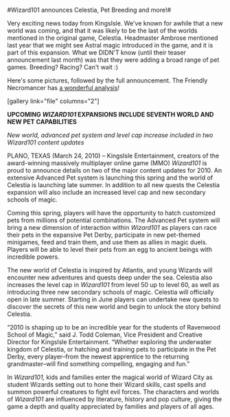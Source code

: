 #Wizard101 announces Celestia, Pet Breeding and more!#

Very exciting news today from KingsIsle. We've known for awhile that a new world was coming, and that it was likely to be the last of the worlds mentioned in the original game, Celestia. Headmaster Ambrose mentioned last year that we might see Astral magic introduced in the game, and it is part of this expansion. What we DIDN'T know (until their teaser announcement last month) was that they were adding a broad range of pet games. Breeding? Racing? Can't wait :)

Here's some pictures, followed by the full announcement. The Friendly Necromancer has [a wonderful analysis](http://thefriendlynecromancer.blogspot.com/2010/03/celestia-and-pet-capabilities-press.html)!

[gallery link="file" columns="2"]

**UPCOMING *WIZARD101* EXPANSIONS INCLUDE SEVENTH WORLD AND NEW PET CAPABILITIES**

 
*New world, advanced pet system and level cap increase included in two Wizard101 content updates*   


 
PLANO, TEXAS 
(March 24, 2010) – KingsIsle Entertainment, creators of the award-winning 
massively multiplayer online game (MMO) *Wizard101*  is proud to announce details on two of the major content updates for 2010. An extensive Advanced Pet system is launching this spring and the world of Celestia is launching late summer. In addition to all new quests the Celestia expansion will also include an increased level cap and new secondary schools of magic.    


 
Coming this spring, players will have the opportunity to hatch customized pets from millions of potential combinations. The Advanced Pet system will bring a new dimension of interaction within *Wizard101* as players can race their pets in the expansive Pet Derby, participate in new pet-themed minigames, feed and train them, and use them as allies in magic duels. Players will be able to level their pets from an egg to ancient beings with incredible powers.    


 
The new world of Celestia is inspired by Atlantis, and young Wizards will encounter new adventures and quests deep under the sea. Celestia also increases the level cap in *Wizard101* from level 50 up to level 60, as well as introducing three new secondary schools of magic. Celestia will officially open in late summer. Starting in June players can undertake new quests to discover the secrets of this new world and begin to unlock the story behind Celestia.    



“2010 is shaping up to be an incredible year for the students of Ravenwood School of Magic,” said J. Todd Coleman, Vice President and Creative Director for KingsIsle Entertainment. “Whether exploring the underwater kingdom of Celestia, or hatching and training pets to participate in the Pet Derby, every player–from the newest apprentice to the returning grandmaster–will find something compelling, engaging and fun.”   


 
In *Wizard101,* kids and families enter the magical world of Wizard City as student Wizards setting out to hone their Wizard skills, cast spells and summon powerful creatures to fight evil forces. The characters and worlds of *Wizard101* are influenced by literature, history and pop culture, giving the game a depth and quality appreciated by families and players of all ages.    
 

 

